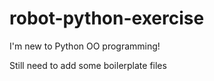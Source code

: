 # robot-python-exercise
I'm new to Python OO programming!

Still need to add some boilerplate files
